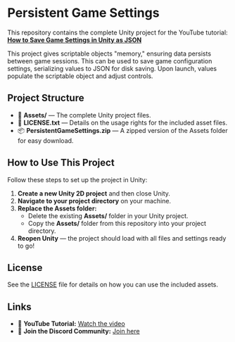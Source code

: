 # Persistent Game Settings

This repository contains the complete Unity project for the YouTube tutorial:
**[How to Save Game Settings in Unity as JSON](https://youtu.be/jkKx5Ogm51g)**

This project gives scriptable objects "memory," ensuring data persists between game sessions. This can be used to save game configuration settings, serializing values to JSON for disk saving. Upon launch, values populate the scriptable object and adjust controls.

## Project Structure
- 📂 **Assets/** — The complete Unity project files.
- 📜 **LICENSE.txt** — Details on the usage rights for the included asset files.
- 📦 **PersistentGameSettings.zip** — A zipped version of the Assets folder for easy download.

## How to Use This Project

Follow these steps to set up the project in Unity:

1. **Create a new Unity 2D project** and then close Unity.
2. **Navigate to your project directory** on your machine.
3. **Replace the Assets folder:**
   - Delete the existing **Assets/** folder in your Unity project.
   - Copy the **Assets/** folder from this repository into your project directory.
4. **Reopen Unity** — the project should load with all files and settings ready to go!

## License
See the [LICENSE](./LICENSE.txt) file for details on how you can use the included assets.

## Links
- 🎥 **YouTube Tutorial:** [Watch the video](https://youtu.be/jkKx5Ogm51g)
- 👥 **Join the Discord Community:** [Join here](https://discord.gg/4XEwwqaVf9)
